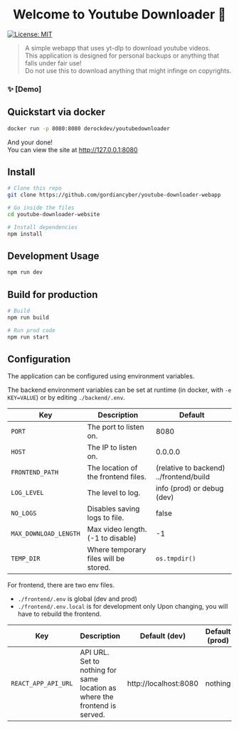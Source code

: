 <h1 align="center">Welcome to Youtube Downloader 👋</h1>
<p>
  <a href="#" target="_blank">
    <img alt="License: MIT" src="https://img.shields.io/badge/License-MIT-yellow.svg" />
  </a>
</p>

> A simple webapp that uses yt-dlp to download youtube videos.  
> This application is designed for personal backups or anything that falls under fair use!  
> Do not use this to download anything that might infinge on copyrights.

### ✨ [Demo]

## Quickstart via docker

```sh
docker run -p 8080:8080 derockdev/youtubedownloader
```

And your done!  
You can view the site at http://127.0.0.1:8080

## Install

```sh
# Clone this repo
git clone https://github.com/gordiancyber/youtube-downloader-webapp

# Go inside the files
cd youtube-downloader-website

# Install dependencies
npm install
```

## Development Usage

```sh
npm run dev
```

## Build for production
```sh
# Build
npm run build

# Run prod code
npm run start
```

## Configuration

The application can be configured using environment variables.

The backend environment variables can be set at runtime (in docker, with `-e KEY=VALUE`) or by editing `./backend/.env`.

| Key                   | Description                           | Default                                 |
|-----------------------|---------------------------------------|-----------------------------------------|
| `PORT`                | The port to listen on.                | 8080                                    |
| `HOST`                | The IP to listen on.                  | 0.0.0.0                                 |
| `FRONTEND_PATH`       | The location of the frontend files.   | (relative to backend) ../frontend/build |
| `LOG_LEVEL`           | The level to log.                     | info (prod) or debug (dev)              |
| `NO_LOGS`             | Disables saving logs to file.         | false                                   |
| `MAX_DOWNLOAD_LENGTH` | Max video length. (-1 to disable)     | -1                                      |
| `TEMP_DIR`            | Where temporary files will be stored. | `os.tmpdir()`                           |

For frontend, there are two env files.
- `./frontend/.env` is global (dev and prod)
- `./frontend/.env.local` is for development only
Upon changing, you will have to rebuild the frontend.

| Key                 | Description                                                                  | Default (dev)         | Default (prod) |
|---------------------|------------------------------------------------------------------------------|-----------------------|----------------|
| `REACT_APP_API_URL` | API URL. Set to nothing for same location as where the frontend is served. | http://localhost:8080 | nothing        |
